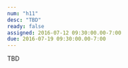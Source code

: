```yaml
---
num: "h11"
desc: "TBD"
ready: false
assigned: 2016-07-12 09:30:00.00-7:00
due: 2016-07-19 09:30:00.00-7:00
---
```


TBD
